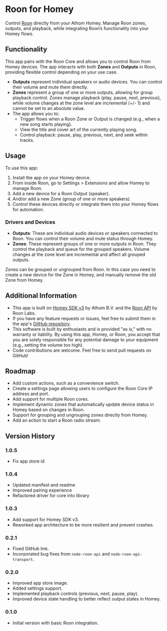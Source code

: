 # Roon for Homey

Control [Roon](https://roonlabs.com/) directly from your Athom Homey. Manage Roon zones, outputs, and playback, while integrating Roon’s functionality into your Homey flows.

## Functionality

This app pairs with the Roon Core and allows you to control Roon from Homey devices. The app interacts with both **Zones** and **Outputs** in Roon, providing flexible control depending on your use case.

- **Outputs** represent individual speakers or audio devices. You can control their volume and mute them directly.
- **Zones** represent a group of one or more outputs, allowing for group playback control. Zones manage playback (play, pause, next, previous), while volume changes at the zone level are incremental (+/- 1) and cannot be set to an absolute value.
- The app allows you to:
    - Trigger flows when a Roon Zone or Output is changed (e.g., when a new song starts playing).
    - View the title and cover art of the currently playing song.
    - Control playback: pause, play, previous, next, and seek within tracks.

## Usage

To use this app:

1. Install the app on your Homey device.
2. From inside Roon, go to Settings > Extensions and allow Homey to manage Roon.
3. Add a new device for a Roon Output (speaker).
4. And/or add a new Zone (group of one or more speakers). 
5. Control these devices directly or integrate them into your Homey flows for automation.

### Drivers and Devices

- **Outputs**: These are individual audio devices or speakers connected to Roon. You can control their volume and mute status through Homey.
- **Zones**: These represent groups of one or more outputs in Roon. They control the playback and queue for the grouped speakers. Volume changes at the zone level are incremental and affect all grouped outputs.

Zones can be grouped or ungrouped from Roon. In this case you need to create a new device for the Zone in Homey, and manually remove the old Zone from Homey.

## Additional Information

- This app is built on [Homey SDK v3](https://apps-sdk-v3.developer.homey.app) by Athom B.V. and the [Roon API](https://github.com/RoonLabs/node-roon-api) by Roon Labs.
- If you have any feature requests or issues, feel free to submit them in the app's [GitHub repository](https://github.com/codecarve/roonextension).
- This software is built by enthusiasts and is provided "as is," with no warranty or liability. By using this app, Homey, or Roon, you accept that you are solely responsible for any potential damage to your equipment (e.g., setting the volume too high).
- Code contributions are welcome. Feel free to send pull requests on GitHub!

## Roadmap

- Add custom actions, such as a convenience switch.
- Create a settings page allowing users to configure the Roon Core IP address and port.
- Add support for multiple Roon cores.
- Implement dynamic zones that automatically update device status in Homey based on changes in Roon.
- Support for grouping and ungrouping zones directly from Homey.
- Add an action to start a Roon radio stream.


## Version History

### 1.0.5
- Fix app store id

### 1.0.4
- Updated manifest and readme
- Improved pairing experience
- Refactored driver for core into library

### 1.0.3

- Add support for Homey SDK v3.
- Reworked app architecture to be more resilient and prevent crashes.

### 0.2.1

- Fixed GitHub link.
- Incorporated bug fixes from `node-roon-api` and `node-roon-api-transport`.

### 0.2.0

- Improved app store image.
- Added settings support.
- Implemented playback controls (previous, next, pause, play).
- Improved device state handling to better reflect output states in Homey.

### 0.1.0

- Initial version with basic Roon integration.

